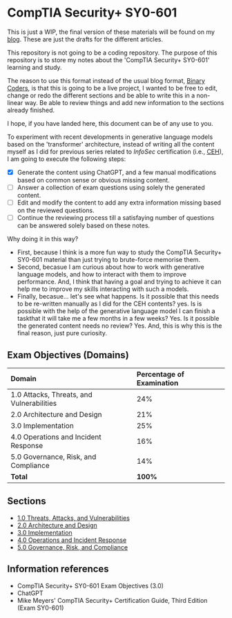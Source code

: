 # CompTIA Security+ SY0-601

This is just a WIP, the final version of these materials will be found on my [blog](https://binaricoders.dev). These are just the drafts for the different articles.

This repository is not going to be a coding repository. The purpose of this repository is to store my notes about the 'CompTIA Security+ SY0-601' learning and study.

The reason to use this format instead of the usual blog format, [Binary Coders]((https://binaricoders.dev)), is that
this is going to be a live project, I wanted to be free to edit, change or redo the different sections and be able to
write this in a non-linear way. Be able to review things and add new information to the sections already finished.

I hope, if you have landed here, this document can be of any use to you.

To experiment with recent developments in generative language models based on the 'transformer' architecture, instead of writing all the content myself as I did for previous series related to *InfoSec* certification (i.e., [CEH](https://binarycoders.dev/2020/06/07/ceh-i-preamble-and-index/)), I am going to execute the following steps:

- [x] Generate the content using ChatGPT, and a few manual modifications based on common sense or obvious missing content.
- [ ] Answer a collection of exam questions using solely the generated content.
- [ ] Edit and modify the content to add any extra information missing based on the reviewed questions.
- [ ] Continue the reviewing process till a satisfaying number of questions can be answered solely based on these notes.

Why doing it in this way?

- First, because I think is a more fun way to study the CompTIA Security+ SY0-601 material than just trying to brute-force memorise them.
- Second, becasue I am curious about how to work with generative language models, and how to interact with them to improve performance. And, I think that having a goal and trying to achieve it can help me to improve my skills interacting with such a models.
- Finally, becasue... let's see what happens. Is it possible that this needs to be re-written manually as I did for the CEH contents? yes. Is is possible with the help of the generative language model I can finish a taskthat it will take me a few months in a few weeks? Yes. Is it possible the generated content needs no review? Yes. And, this is why this is the final reason, just pure curiosity.

## Exam Objectives (Domains)

| Domain                                    | Percentage of Examination |
|:------------------------------------------| :-------------------------|
| 1.0 Attacks, Threats, and Vulnerabilities | 24%                       |
| 2.0 Architecture and Design               | 21%                       |
| 3.0 Implementation                        | 25%                       |
| 4.0 Operations and Incident Response      | 16%                       |
| 5.0 Governance, Risk, and Compliance      | 14%                       |
| **Total**                                 | **100%**                  |

## Sections

* [1.0 Threats, Attacks, and Vulnerabilities](./1.0-threats-attacks-and-vulnerabilities/README.md)
* [2.0 Architecture and Design](./2.0-architecture-and-design/README.md)
* [3.0 Implementation](./3.0-implementation/README.md)
* [4.0 Operations and Incident Response](./4.0-operations-and-incident-response/README.md)
* [5.0 Governance, Risk, and Compliance](./5.0-governance-risk-and-compliance/README.md)

## Information references

* CompTIA Security+ SY0-601 Exam Objectives (3.0)
* ChatGPT
* Mike Meyers' CompTIA Security+ Certification Guide, Third Edition (Exam SY0-601)
